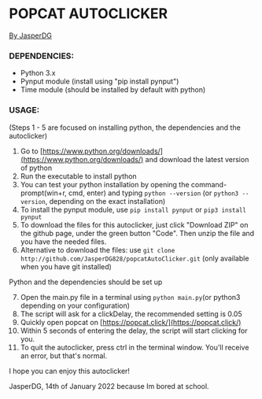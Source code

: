 # POPCAT AUTOCLICKER

<u>By JasperDG</u>

### DEPENDENCIES:

 - Python 3.x
 - Pynput module (install using "pip install pynput")
 - Time module (should be installed by default with python)

### USAGE: 

(Steps 1 - 5 are focused on installing python, the dependencies and the autoclicker)

 1) Go to [https://www.python.org/downloads/](https://www.python.org/downloads/) and download the latest version of python
 2) Run the executable to install python
 3) You can test your python installation by opening the command-prompt(win+r, cmd, enter)
     and typing `python --version` (or `python3 --version`, depending on the exact installation)
 4) To install the pynput module, use `pip install pynput` or `pip3 install pynput`
 5) To download the files for this autoclicker, just click "Download ZIP" on the github page, under the green button "Code".
     Then unzip the file and you have the needed files.
 6) Alternative to download the files: use `git clone http://github.com/JasperDG828/popcatAutoClicker.git` (only available when you have git installed)

Python and the dependencies should be set up

 7) Open the main.py file in a terminal using `python main.py`(or python3 depending on your configuration)
 8) The script will ask for a clickDelay, the recommended setting is 0.05
 9) Quickly open popcat on [https://popcat.click/](https://popcat.click/)
 10) Within 5 seconds of entering the delay, the script will start clicking for you.
 11) To quit the autoclicker, press ctrl in the terminal window. You'll receive an error, but that's normal.

I hope you can enjoy this autoclicker!

JasperDG, 14th of January 2022 because Im bored at school.